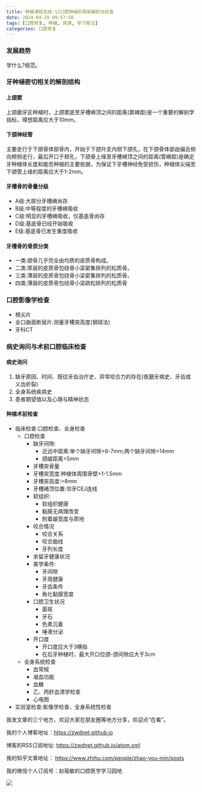 ```yaml
---
title: 种植课程总结-12口腔种植的局部解剖与检查
date: 2024-04-29 09:57:50
tags: [口腔修复, 种植, 网课, 学习笔记]
categories: 口腔修复
---
```

### 发展趋势
学什么?规范。

### 牙种植密切相关的解剖结构
#### 上颌窦
上颌磨牙区种植时，上颌窦底至牙槽嵴顶之间的距离(窦嵴距)是一个重要的解剖学指标，理想距离应大于10mm。

#### 下颌神经管
主要走行于下颌骨体部骨内，开始于下颌升支内侧下颌孔，在下颌骨体部由偏舌侧向颊侧走行，最后开口于颏孔，下颌骨上缘至牙槽嵴顶之间的距离(管嵴距)是确定牙种植体长度和能否种植的主要依据，为保证下牙槽神经免受损伤，种植体尖端至下颌管上缘的距离应大于1-2mm。

#### 牙槽骨的骨量分级
- A级:大部分牙槽嵴尚存
- B级:中等程度的牙槽嵴吸收
- C级:明显的牙槽嵴吸收，仅基底骨尚存
- D级:基底骨已经开始吸收
- E级:基底骨已发生重度吸收

#### 牙槽骨的骨质分类
- 一类:颌骨几乎完全由均质的皮质骨构成。
- 二类:厚层的皮质骨包绕骨小梁密集排列的松质骨。
- 三类:薄层的皮质骨包绕骨小梁密集排列的松质骨。
- 四类:薄层的皮质骨包绕骨小梁疏松排列的松质骨

### 口腔影像学检查
- 根尖片
- 全口曲面断层片:测量牙槽突高度(钢球法)
- 牙科CT

### 病史询问与术前口腔临床检查
#### 病史询问
1. 缺牙原因、时间、既往牙齿治疗史、异常咬合力的存在(夜磨牙病史、牙齿或义齿折裂)
2. 全身系统疾病史
3. 患者期望值以及心理与精神状态

#### 种植术前检查
- 临床检查:口腔检查、全身检查
    - 口腔检查
        - 缺牙间隙:
            - 近远中距离:单个缺牙间隙>6-7mm;两个缺牙间隙>14mm
            - 颌龈距离>5mm
        - 牙槽突骨量
        - 牙槽突宽度:种植体周围骨壁>1-1.5mm
        - 牙槽突高度:>8mm
        - 牙槽嵴顶位置:邻牙CEJ连线
        - 软组织:
            - 软组织健康
            - 黏膜无病理改变
            - 附着龈宽度与质地
        - 咬合情况
            - 咬合关系
            - 咬合曲线
            - 牙列长度
        - 余留牙健康状况
        - 美学条件:
            - 牙间隙
            - 牙周健康
            - 牙齿条件
            - 角化黏膜宽度
        - 口腔卫生状况
            - 菌斑
            - 牙石
            - 色素沉着
            - 唾液分泌
        - 开口度
            - 开口度应大于3横指
            - 在后牙种植时，最大开口位颌-颌间隙应大于3cm
    - 全身系统检查
        - 血常规
        - 凝血功能
        - 血糖
        - 乙、丙肝血清学检查
        - 心电图
- 实验室检查:影像学检查、全身系统性检查




我发文章的三个地方，欢迎大家在朋友圈等地方分享，欢迎点“在看”。

我的个人博客地址：https://zwdnet.github.io

博客的RSS订阅地址: https://zwdnet.github.io/atom.xml

我的知乎文章地址： https://www.zhihu.com/people/zhao-you-min/posts

我的微信个人订阅号：赵瑜敏的口腔医学学习园地

![](https://zymblog-1258069789.cos.ap-chengdu.myqcloud.com/other/wx.jpg)

